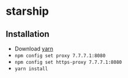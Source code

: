 # starship

## Installation

- Download [yarn](https://yarnpkg.com/en/docs/install#windows-stable)
- `npm config set proxy 7.7.7.1:8080`
- `npm config set https-proxy 7.7.7.1:8080`
- `yarn install`
